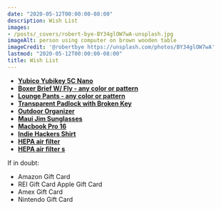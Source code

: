 ```yaml
---
date: "2020-05-12T00:00:00-08:00"
description: Wish List
images: 
- /posts/_covers/robert-bye-BY34glOW7wA-unsplash.jpg
imageAlt: person using computer on brown wooden table
imageCredit: '@robertbye https://unsplash.com/photos/BY34glOW7wA'
lastmod: "2020-05-12T00:00:00-08:00"
title: Wish List
---
```


* **[Yubico Yubikey 5C Nano](https://www.amazon.com/gp/product/B07HBTBJ5S/ref=as_li_qf_asin_il_tl?ie=UTF8&tag=jasonraimondi-20&creative=9325&linkCode=as2&creativeASIN=B07HBTBJ5S&linkId=eb679c0d2068aeb29c7ecdd2cab58f9f)**
* **[Boxer Brief W/ Fly - any color or pattern](https://www.meundies.com/products/boxer-brief-fly?pc=BL)**
* **[Lounge Pants - any color or pattern](https://www.meundies.com/products/the-lounge-pant?pc=BL)**
* **[Transparent Padlock with Broken Key](https://www.crazymaxdeal.com/products/transparent-padlock-with-broken-key?_pos=3&_sid=df0a03859&_ss=r)**
* **[Outdoor Organizer](https://www.amazon.com/gp/product/B07H3L1H63/ref=as_li_qf_asin_il_tl?ie=UTF8&tag=jasonraimondi-20&creative=9325&linkCode=as2&creativeASIN=B07H3L1H63&linkId=6d076480d1ef38c73c906648dc0acb8a)**
* **[Maui Jim Sunglasses](https://www.amazon.com/gp/product/B07TMPWGDJ/ref=as_li_qf_asin_il_tl?ie=UTF8&tag=jasonraimondi-20&creative=9325&linkCode=as2&creativeASIN=B07TMPWGDJ&linkId=1d7910cb2ae3aed6eea90d06414e5671)**
* **[Macbook Pro 16](https://www.amazon.com/gp/product/B082VNFMCV/ref=as_li_qf_asin_il_tl?ie=UTF8&tag=jasonraimondi-20&creative=9325&linkCode=as2&creativeASIN=B082VNFMCV&linkId=430bec23560c8e53c65c15b71f9413ea)**
* **[Indie Hackers Shirt](https://cottonbureau.com/products/astroshipper#/1941854/tee-men-standard-tee-black-100percent-cotton-s)**
* **[HEPA air filter](https://www.cowaymega.com/product/coway-airmega-400-graphite/)**
* **[HEPA air filter s](https://www.cowaymega.com/product/coway-airmega-400s-graphite/)**

If in doubt:

- Amazon Gift Card
- REI Gift Card Apple Gift Card
- Amex Gift Card
- Nintendo Gift Card
